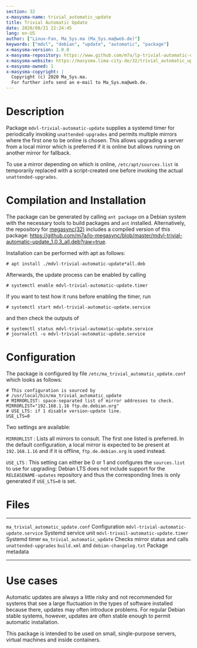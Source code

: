 ```yaml
---
section: 32
x-masysma-name: trivial_automatic_update
title: Trivial Automatic Update
date: 2020/08/21 22:24:45
lang: en-US
author: ["Linux-Fan, Ma_Sys.ma (Ma_Sys.ma@web.de)"]
keywords: ["mdvl", "debian", "update", "automatic", "package"]
x-masysma-version: 1.0.0
x-masysma-repository: https://www.github.com/m7a/lp-trivial-automatic-update
x-masysma-website: https://masysma.lima-city.de/32/trivial_automatic_update.xhtml
x-masysma-owned: 1
x-masysma-copyright: |
  Copyright (c) 2020 Ma_Sys.ma.
  For further info send an e-mail to Ma_Sys.ma@web.de.
---
```

Description
===========

Package `mdvl-trivial-automatic-update` supplies a systemd timer for
periodically invoking `unattended-upgrades` and permits multiple mirrors where
the first one to be online is chosen. This allows upgrading a server from a
local mirror which is preferred if it is online but allows running on another
mirror for fallback.

To use a mirror depending on which is online, `/etc/apt/sources.list` is
temporarily replaced with a script-created one before invoking the actual
`unattended-upgrades`.

Compilation and Installation
============================

The package can be generated by calling `ant package` on a Debian system with
the necessary tools to build packages and `ant` installed. Alternatively, the
repository for [megasync(32)](megasync.xhtml) includes a compiled version of
this package:
<https://github.com/m7a/lo-megasync/blob/master/mdvl-trivial-automatic-update_1.0.3_all.deb?raw=true>.

Installation can be performed with apt as follows:

	# apt install ./mdvl-trivial-automatic-update*all.deb

Afterwards, the update process can be enabled by calling

	# systemctl enable mdvl-trivial-automatic-update.timer

If you want to test how it runs before enabling the timer, run

	# systemctl start mdvl-trivial-automatic-update.service

and then check the outputs of

	# systemctl status mdvl-trivial-automatic-update.service
	# journalctl -u mdvl-trivial-automatic-update.service

Configuration
=============

The package is configured by file `/etc/ma_trivial_automatic_update.conf` which
looks as follows:

	# This configuration is sourced by
	# /usr/local/bin/ma_trivial_automatic_update
	# MIRRORLIST: space-separated list of mirror addresses to check.
	MIRRORLIST="192.168.1.16 ftp.de.debian.org"
	# USE_LTS: if 1 disable version-update line.
	USE_LTS=0

Two settings are available:

`MIRRORLIST`
:   Lists all mirrors to consult. The first one listed is preferred.
    In the default configuration, a local mirror is expected to be present
    at `192.168.1.16` and if it is offline, `ftp.de.debian.org` is used instead.

`USE_LTS`
:   This setting can either be 0 or 1 and configures the `sources.list` to use
    for upgrading: Debian LTS does not include support for the
    `RELEASENAME-updates` repository and thus the corresponding lines is only
    generated if `USE_LTS=0` is set.

Files
=====

---------------------------------------  ----------------------------------------------------
`ma_trivial_automatic_update.conf`       Configuration
`mdvl-trivial-automatic-update.service`  Systemd service unit
`mdvl-trivail-automatic-update.timer`    Systemd timer
`ma_trivial_automatic_update`            Checks mirror status and calls `unattended-upgrades`
`build.xml` and `debian-changelog.txt`   Package metadata
---------------------------------------  ----------------------------------------------------

Use cases
=========

Automatic updates are always a little risky and not recommended for systems that
see a large fluctuation in the types of software installed because there,
updates may often introduce problems. For regular Debian stable systems,
however, updates are often stable enough to permit automatic installation.

This package is intended to be used on small, single-purpose servers,
virtual machines and inside containers.
